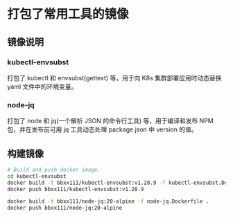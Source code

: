 # 打包了常用工具的镜像

## 镜像说明

### kubectl-envsubst

打包了 kubectl 和 envsubst(gettext) 等，用于向 K8s 集群部署应用时动态替换 yaml 文件中的环境变量。

### node-jq

打包了 node 和 jq(一个解析 JSON 的命令行工具) 等，用于编译和发布 NPM 包，并在发布前可用 jq 工具动态处理 package.json 中 version 的值。

## 构建镜像

```bash
# Build and push docker image.
cd kubectl-envsubst
docker build -t bbxx111/kubectl-envsubst:v1.28.9 -f kubectl-envsubst.Dockerfile .
docker push bbxx111/kubectl-envsubst:v1.28.9

docker build -t bbxx111/node-jq:20-alpine -f node-jq.Dockerfile .
docker push bbxx111/node-jq:20-alpine
```
